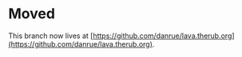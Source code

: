 # Moved

This branch now lives at
[https://github.com/danrue/lava.therub.org](https://github.com/danrue/lava.therub.org).

